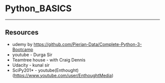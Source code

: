 # Python_BASICS


---
## Resources 
- udemy by https://github.com/Pierian-Data/Complete-Python-3-Bootcamp
- youtube - Durga Sir 
- Teamtree house - with Craig Dennis
- Udacity - kunal sir
- SciPy201* - youtube(Enthought) (https://www.youtube.com/user/EnthoughtMedia)